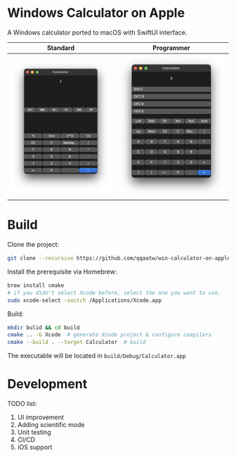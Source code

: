 # Windows Calculator on Apple

A Windows calculator ported to macOS with SwiftUI interface.

Standard           |  Programmer
:-----------------:|:-------------------------:
![](assets/standard_mode.png)  |  ![](assets/programmer_mode.png)

# Build

Clone the project:

```bash
git clone --recursive https://github.com/qqaatw/win-calculator-on-apple.git
```

Install the prerequisite via Homebrew:

```bash
brew install cmake
# if you didn't select Xcode before, select the one you want to use.
sudo xcode-select -switch /Applications/Xcode.app
```

Build:

```bash
mkdir bulid && cd build
cmake .. -G Xcode  # generate Xcode project & configure compilers
cmake --build . --target Calculator  # build
```

The executable will be located in `build/Debug/Calculator.app`

# Development

TODO list:

1. UI improvement
1. Adding scientific mode
1. Unit testing
1. CI/CD
1. iOS support